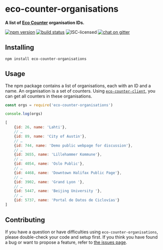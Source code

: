 # eco-counter-organisations

**A list of [Eco Counter](http://www.eco-compteur.com/en/) organisation IDs.**

[![npm version](https://img.shields.io/npm/v/eco-counter-organisations.svg)](https://www.npmjs.com/package/eco-counter-organisations)
[![build status](https://img.shields.io/travis/derhuerst/eco-counter-organisations.svg)](https://travis-ci.org/derhuerst/eco-counter-organisations)
![ISC-licensed](https://img.shields.io/github/license/derhuerst/eco-counter-organisations.svg)
[![chat on gitter](https://badges.gitter.im/derhuerst.svg)](https://gitter.im/derhuerst)


## Installing

```shell
npm install eco-counter-organisations
```


## Usage

The npm package contains a list of organisations, each with an ID and a name. An organisation is a set of counters. Using [`eco-counter-client`](https://github.com/derhuerst/eco-counter-client), you can get all counters in these organisations.

```js
const orgs = require('eco-counter-organisations')

console.log(orgs)
```

```js
[
	{id: 26, name: 'Lahti'},
	// …
	{id: 89, name: 'City of Austin'},
	// …
	{id: 744, name: 'Demo public webpage for discussion'},
	// …
	{id: 3655, name: 'Lillehammer Kommune'},
	// …
	{id: 4054, name: 'Oslo Public'},
	// …
	{id: 4468, name: 'Downtown Halifax Public Page'},
	// …
	{id: 3902, name: 'Grand Lyon '},
	// …
	{id: 5447, name: 'Beijing University '},
	// …
	{id: 5737, name: 'Portal de Datos de Ciclovías'}
]
```


## Contributing

If you have a question or have difficulties using `eco-counter-organisations`, please double-check your code and setup first. If you think you have found a bug or want to propose a feature, refer to [the issues page](https://github.com/derhuerst/eco-counter-organisations/issues).
